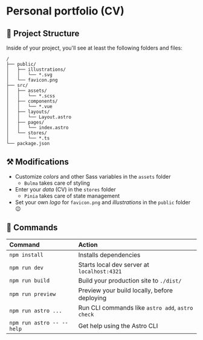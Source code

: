 # Personal portfolio (CV)

## 🚀 Project Structure

Inside of your project, you'll see at least the following folders and files:

```
/
├── public/
│   ├── illustrations/
│   │   └── *.svg
│   └── favicon.png
├── src/
│   ├── assets/
│   │   └── *.scss
│   ├── components/
│   │   └── *.vue
│   ├── layouts/
│   │   └── Layout.astro
│   ├── pages/
│   │   └── index.astro
│   └── stores/
│       └── *.ts
└── package.json
```

## ⚒️ Modifications

- Customize *colors* and other Sass variables in the `assets` folder
  - `Bulma` takes care of styling
- Enter your *data* (CV) in the `stores` folder
  - `Pinia` takes care of state management
- Set your own *logo* for `favicon.png` and *illustrations* in the `public` folder 😉

## 🧞 Commands

| Command                   | Action                                           |
| :------------------------ | :----------------------------------------------- |
| `npm install`             | Installs dependencies                            |
| `npm run dev`             | Starts local dev server at `localhost:4321`      |
| `npm run build`           | Build your production site to `./dist/`          |
| `npm run preview`         | Preview your build locally, before deploying     |
| `npm run astro ...`       | Run CLI commands like `astro add`, `astro check` |
| `npm run astro -- --help` | Get help using the Astro CLI                     |
